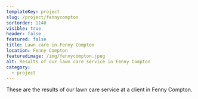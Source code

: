 ```yaml
---
templateKey: project
slug: /project/fennycompton
sortorder: 1140
visible: true
header: false
featured: false
title: Lawn care in Fenny Compton
location: Fenny Compton
featuredimage: /img/fennycompton.jpeg
alt: Results of our lawn care service in Fenny Compton
category:
  - project
---
```

These are the results of our lawn care service at a client in Fenny Compton.


